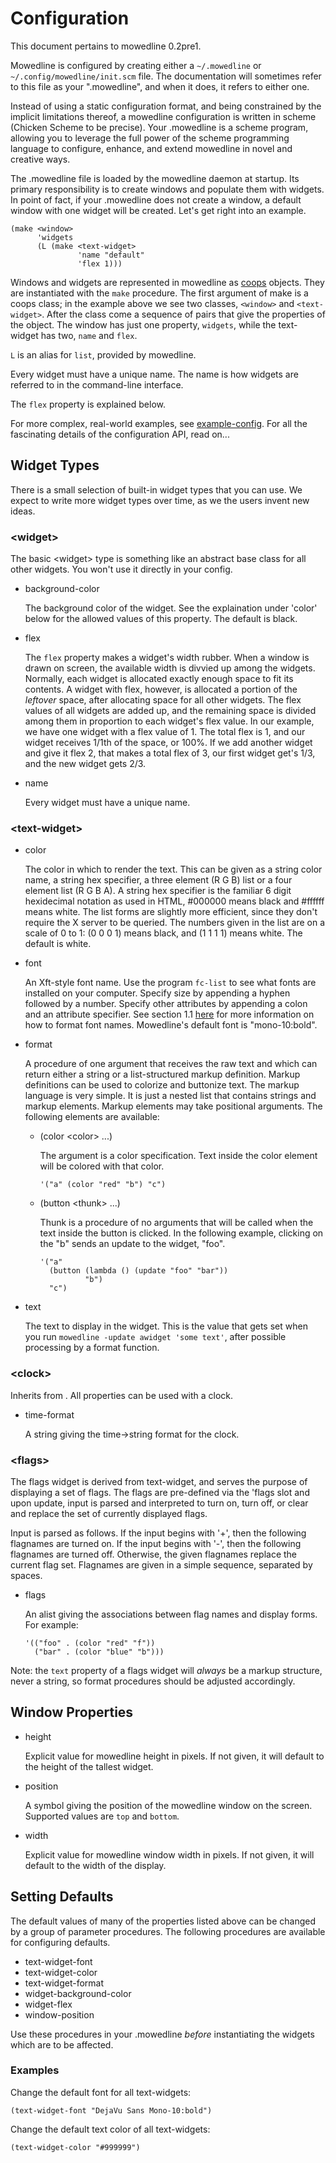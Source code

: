 
Configuration
=============

This document pertains to mowedline 0.2pre1.

Mowedline is configured by creating either a `~/.mowedline` or
`~/.config/mowedline/init.scm` file.  The documentation will sometimes
refer to this file as your ".mowedline", and when it does, it refers to
either one.

Instead of using a static configuration format, and being constrained by
the implicit limitations thereof, a mowedline configuration is written in
scheme (Chicken Scheme to be precise).  Your .mowedline is a scheme
program, allowing you to leverage the full power of the scheme programming
language to configure, enhance, and extend mowedline in novel and creative
ways.

The .mowedline file is loaded by the mowedline daemon at startup.  Its
primary responsibility is to create windows and populate them with
widgets.  In point of fact, if your .mowedline does not create a window, a
default window with one widget will be created.  Let's get right into an
example.

    (make <window>
          'widgets
          (L (make <text-widget>
                   'name "default"
                   'flex 1)))

Windows and widgets are represented in mowedline as
[coops](http://wiki.call-cc.org/eggref/4/coops/) objects.  They are
instantiated with the `make` procedure.  The first argument of make is a
coops class; in the example above we see two classes, `<window>` and
`<text-widget>`.  After the class come a sequence of pairs that give the
properties of the object.  The window has just one property, `widgets`,
while the text-widget has two, `name` and `flex`.

`L` is an alias for `list`, provided by mowedline.

Every widget must have a unique name.  The name is how widgets are
referred to in the command-line interface.

The `flex` property is explained below.

For more complex, real-world examples, see
[example-config](/mowedline/example-config).  For all the fascinating
details of the configuration API, read on...


Widget Types
------------

There is a small selection of built-in widget types that you can use.  We
expect to write more widget types over time, as we the users invent new
ideas.

### \<widget>

The basic \<widget> type is something like an abstract base class for all
other widgets.  You won't use it directly in your config.

 * background-color

    The background color of the widget.  See the explaination under
    'color' below for the allowed values of this property.  The default is
    black.

 * flex

    The `flex` property makes a widget's width rubber.  When a window is
    drawn on screen, the available width is divvied up among the widgets.
    Normally, each widget is allocated exactly enough space to fit its
    contents.  A widget with flex, however, is allocated a portion of the
    _leftover_ space, after allocating space for all other widgets.  The
    flex values of all widgets are added up, and the remaining space is
    divided among them in proportion to each widget's flex value.  In our
    example, we have one widget with a flex value of 1.  The total flex is
    1, and our widget receives 1/1th of the space, or 100%.  If we add
    another widget and give it flex 2, that makes a total flex of 3, our
    first widget get's 1/3, and the new widget gets 2/3.

 * name

    Every widget must have a unique name.


### \<text-widget>

 * color

    The color in which to render the text.  This can be given as a string
    color name, a string hex specifier, a three element (R G B) list or a
    four element list (R G B A).  A string hex specifier is the familiar 6
    digit hexidecimal notation as used in HTML, \#000000 means black and
    \#ffffff means white.  The list forms are slightly more efficient,
    since they don't require the X server to be queried.  The numbers
    given in the list are on a scale of 0 to 1: (0 0 0 1) means black, and
    (1 1 1 1) means white.  The default is white.

 * font

    An Xft-style font name.  Use the program `fc-list` to see what fonts
    are installed on your computer.  Specify size by appending a hyphen
    followed by a number.  Specify other attributes by appending a colon
    and an attribute specifier.  See section 1.1
    [here](http://keithp.com/~keithp/render/Xft.tutorial) for more
    information on how to format font names.  Mowedline's default font is
    "mono-10:bold".

 * format

    A procedure of one argument that receives the raw text and which can
    return either a string or a list-structured markup definition.  Markup
    definitions can be used to colorize and buttonize text.  The markup
    language is very simple.  It is just a nested list that contains
    strings and markup elements.  Markup elements may take positional
    arguments.  The following elements are available:

     * (color \<color> ...)

        The argument is a color specification.  Text inside the color
        element will be colored with that color.

           '("a" (color "red" "b") "c")

     * (button \<thunk> ...)

        Thunk is a procedure of no arguments that will be called when the
        text inside the button is clicked.  In the following example,
        clicking on the "b" sends an update to the widget, "foo".

           '("a"
             (button (lambda () (update "foo" "bar"))
                     "b")
             "c")


 * text

    The text to display in the widget.  This is the value that gets set
    when you run `mowedline -update awidget 'some text'`, after possible
    processing by a format function.


### \<clock>

Inherits from <text-widget>.  All <text-widget> properties can be used
with a clock.

 * time-format

    A string giving the time->string format for the clock.


### \<flags>

The flags widget is derived from text-widget, and serves the purpose of
displaying a set of flags.  The flags are pre-defined via the 'flags slot
and upon update, input is parsed and interpreted to turn on, turn off, or
clear and replace the set of currently displayed flags.

Input is parsed as follows.  If the input begins with '+', then the
following flagnames are turned on.  If the input begins with '-', then the
following flagnames are turned off.  Otherwise, the given flagnames
replace the current flag set.  Flagnames are given in a simple sequence,
separated by spaces.

 * flags

    An alist giving the associations between flag names and display forms.
    For example:

       '(("foo" . (color "red" "f"))
         ("bar" . (color "blue" "b")))

Note: the `text` property of a flags widget will _always_ be a markup
structure, never a string, so format procedures should be adjusted
accordingly.



Window Properties
-----------------

 * height

   Explicit value for mowedline height in pixels.  If not given, it will
   default to the height of the tallest widget.

 * position

    A symbol giving the position of the mowedline window on the screen.
    Supported values are `top` and `bottom`.

 * width

    Explicit value for mowedline window width in pixels.  If not given, it
    will default to the width of the display.

Setting Defaults
----------------

The default values of many of the properties listed above can be changed
by a group of parameter procedures.  The following procedures are
available for configuring defaults.

 * text-widget-font
 * text-widget-color
 * text-widget-format
 * widget-background-color
 * widget-flex
 * window-position

Use these procedures in your .mowedline _before_ instantiating the
widgets which are to be affected.


### Examples

Change the default font for all text-widgets:

    (text-widget-font "DejaVu Sans Mono-10:bold")

Change the default text color of all text-widgets:

    (text-widget-color "#999999")
